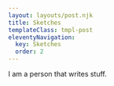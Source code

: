 ```yaml
---
layout: layouts/post.njk
title: Sketches
templateClass: tmpl-post
eleventyNavigation:
  key: Sketches
  order: 2
---
```


I am a person that writes stuff.

